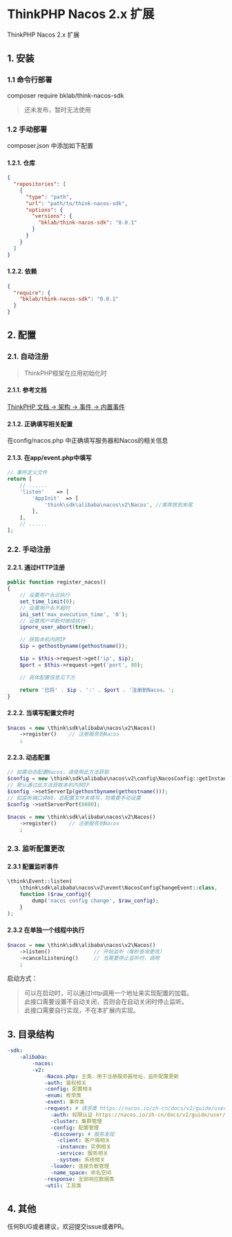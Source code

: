 ThinkPHP Nacos 2.x 扩展
===============

ThinkPHP Nacos 2.x 扩展

## 1. 安装

### 1.1 命令行部署
composer require bklab/think-nacos-sdk
> 还未发布，暂时无法使用

### 1.2 手动部署

composer.json 中添加如下配置

#### 1.2.1. 仓库
```json
{
  "repositories": [
    {
      "type": "path",
      "url": "path/to/think-nacos-sdk",
      "options": {
        "versions": {
          "bklab/think-nacos-sdk": "0.0.1"
        }
      }
    }
  ]
}
```

#### 1.2.2. 依赖
```json
{
  "require": {
    "bklab/think-nacos-sdk": "0.0.1"
  }
}
```

## 2. 配置

### 2.1. 自动注册
> ThinkPHP框架在应用初始化时

#### 2.1.1. 参考文档

[ThinkPHP 文档 -> 架构 -> 事件 -> 内置事件 ](https://doc.thinkphp.cn/v8_0/event.html)

#### 2.1.2. 正确填写相关配置 

在config/nacos.php 中正确填写服务器和Nacos的相关信息

#### 2.1.3. 在app/event.php中填写
```php
// 事件定义文件
return [
    // ......
    'listen'    => [
        'AppInit'  => [
            'think\sdk\alibaba\nacos\v2\Nacos', //推荐放到末尾
        ],
    ],
    // ......
];
```

### 2.2. 手动注册

#### 2.2.1. 通过HTTP注册

```php
public function register_nacos()
{
    // 设置用户永远执行
    set_time_limit(0);
    // 设置用户永不超时
    ini_set('max_execution_time', '0');
    // 设置用户中断时继续执行
    ignore_user_abort(true);

    // 获取本机内网IP
    $ip = gethostbyname(gethostname());

    $ip = $this->request->get('ip', $ip);
    $port = $this->request->get('port', 80);

    // 具体配置信息见下方

    return '已将' . $ip . ':' . $port . '注册到Nacos。';
}
```

#### 2.2.2. 当填写配置文件时
```php
$nacos = new \think\sdk\alibaba\nacos\v2\Nacos()
    ->register()    // 注册服务到Nacos
    ;
```

#### 2.2.3. 动态配置

```php
// 如需动态配置Nacos，请使用此方法获取
$config = new \think\sdk\alibaba\nacos\v2\config\NacosConfig::getInstance();
// 默认通过此方法获取本机内网IP
$config ->setServerIp(gethostbyname(gethostname()));
// 如监听端口非80，且配置文件未填写，则需要手动设置
$config ->setServerPort(8080);

$nacos = new \think\sdk\alibaba\nacos\v2\Nacos()
    ->register()    // 注册服务到Nacos
    ;
```

### 2.3. 监听配置更改

#### 2.3.1 配置监听事件
```php
\think\Event::listen(
    \think\sdk\alibaba\nacos\v2\event\NacosConfigChangeEvent::class, 
    function ($raw_config){
        dump('nacos config change', $raw_config);
    }
);
```

#### 2.3.2 在单独一个线程中执行
```php
$nacos = new \think\sdk\alibaba\nacos\v2\Nacos()
    ->listen()              // 开始监听（每秒查询更改）
    ->cancelListening()     // 当需要停止监听时，调用
    ;
```

启动方式：
> 可以在启动时，可以通过http调用一个地址来实现配置的加载。<br>
> 此接口需要设置不自动关闭，否则会在自动关闭时停止监听。<br>
> 此接口需要自行实现，不在本扩展内实现。

## 3. 目录结构

```yaml
-sdk:
    -alibaba:
        -nacos:
        -v2:
            -Nacos.php: 主类，用于注册服务器地址，监听配置更新
            -auth: 鉴权相关
            -config: 配置相关
            -enum: 枚举类
            -event: 事件类
            -request: # 请求类 https://nacos.io/zh-cn/docs/v2/guide/user/open-api.html
              -auth: 权限认证 https://nacos.io/zh-cn/docs/v2/guide/user/auth.html
              -cluster: 集群管理 
              -config: 配置管理
              -discovery: # 服务发现
                -client: 客户端相关
                -instance: 实例相关
                -service: 服务相关
                -system: 系统相关
              -loader: 连接负载管理
              -name_space: 命名空间
            -response: 全部响应数据类
            -util: 工具类
```

## 4. 其他

任何BUG或者建议，欢迎提交issue或者PR。